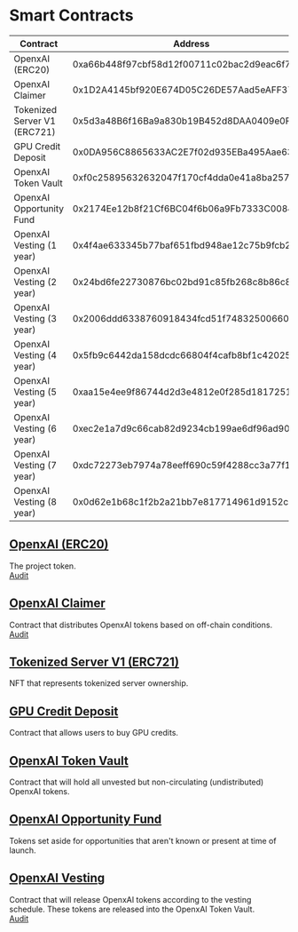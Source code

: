 # Smart Contracts

| Contract                     | Address                                    | Chain |
| ---------------------------- | ------------------------------------------ | ----- |
| OpenxAI (ERC20)              | 0xa66b448f97cbf58d12f00711c02bac2d9eac6f7f | Base  |
| OpenxAI Claimer              | 0x1D2A4145bf920E674D05C26DE57Aad5eAFF3772f | Base  |
| Tokenized Server V1 (ERC721) | 0x5d3a48B6f16Ba9a830b19B452d8DAA0409e0FE05 | Base  |
| GPU Credit Deposit           | 0x0DA956C8865633AC2E7f02d935EBa495Aae63598 | Base  |
| OpenxAI Token Vault          | 0xf0c25895632632047f170cf4dda0e41a8ba25789 | Base  |
| OpenxAI Opportunity Fund     | 0x2174Ee12b8f21Cf6BC04f6b06a9Fb7333C008492 | Base  |
| OpenxAI Vesting (1 year)     | 0x4f4ae633345b77baf651fbd948ae12c75b9fcb2a | Base  |
| OpenxAI Vesting (2 year)     | 0x24bd6fe22730876bc02bd91c85fb268c8b86c843 | Base  |
| OpenxAI Vesting (3 year)     | 0x2006ddd6338760918434fcd51f74832500660b91 | Base  |
| OpenxAI Vesting (4 year)     | 0x5fb9c6442da158dcdc66804f4cafb8bf1c42025a | Base  |
| OpenxAI Vesting (5 year)     | 0xaa15e4ee9f86744d2d3e4812e0f285d1817251d3 | Base  |
| OpenxAI Vesting (6 year)     | 0xec2e1a7d9c66cab82d9234cb199ae6df96ad9084 | Base  |
| OpenxAI Vesting (7 year)     | 0xdc72273eb7974a78eeff690c59f4288cc3a77f1f | Base  |
| OpenxAI Vesting (8 year)     | 0x0d62e1b68c1f2b2a21bb7e817714961d9152cbbc | Base  |

## [OpenxAI (ERC20)](https://github.com/OpenxAI-Network/openxai-token/blob/main/src/OpenxAI.sol)

The project token.   
[Audit](https://github.com/OpenxAI-Network/openxai-token/blob/main/audit%2FCyberscope.pdf)

## [OpenxAI Claimer](https://github.com/OpenxAI-Network/openxai-token/blob/main/src/OpenxAIClaimer.sol)

Contract that distributes OpenxAI tokens based on off-chain conditions.   
[Audit](https://github.com/OpenxAI-Network/openxai-token/blob/main/audit%2FCyberscope.pdf)

## [Tokenized Server V1 (ERC721)](https://github.com/OpenxAI-Network/tokenized-server/blob/main/src/OpenxAITokenizedServerV1.sol)

NFT that represents tokenized server ownership.

## [GPU Credit Deposit](https://github.com/OpenxAI-Network/tokenized-server/blob/main/src/OpenxAICreditDeposit.sol)

Contract that allows users to buy GPU credits.

## [OpenxAI Token Vault](https://github.com/OpenxAI-Network/openxai-token/blob/main/src/OpenxAINonCirculatingSupplyVault.sol)

Contract that will hold all unvested but non-circulating (undistributed) OpenxAI tokens.

## [OpenxAI Opportunity Fund](https://github.com/OpenxAI-Network/openxai-token/blob/main/src/OpenxAINonCirculatingSupplyVault.sol)

Tokens set aside for opportunities that aren't known or present at time of launch.

## [OpenxAI Vesting](https://github.com/OpenxAI-Network/openxai-token/blob/main/src/OpenxAINonCirculatingSupplyVesting.sol)

Contract that will release OpenxAI tokens according to the vesting schedule. These tokens are released into the OpenxAI Token Vault.   
[Audit](https://github.com/Plopmenz/vesting/blob/main/audits%2FCyberscope.pdf)